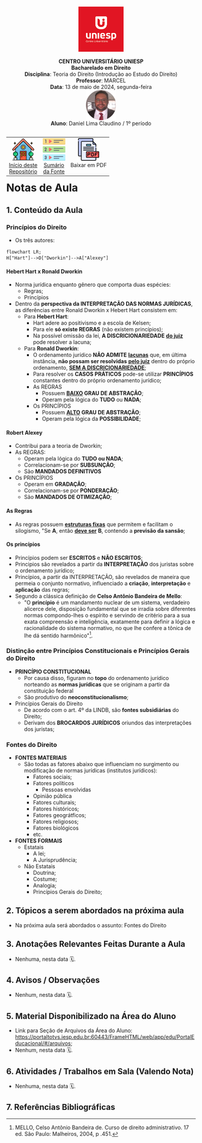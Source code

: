 <div align="center">

<p align="center"><img height="120" src="../../../figuras/LOGO_UNIESP.png"> </p>

<p align="center"><b>CENTRO UNIVERSITÁRIO UNIESP</b><br>
<b>Bacharelado em Direito</b><br>
<b>Disciplina</b>: Teoria do Direito (Introdução ao Estudo do Direito)<br>
<b>Professor</b>: MARCEL<br>
<b>Data</b>: 13 de maio de 2024, segunda-feira<br>
<img align="center" src="../../../figuras/FOTO_PERFIL_DANIEL_CLAUDINO_2023.png" width="80"><br>
<b>Aluno</b>: Daniel Lima Claudino / 1º período<br>
 </p>
</div>

<table align="right" border="0">
  <tr>
    <td align="center" valign="top">
      <a href="../../../README.md">
        <img src="https://github.com/dnlclaudino/imagens/blob/master/icones/icone-casa2.png?raw=true" heigh="60" width="60"><br>Início deste <br>Repositório
      </a>
    </td>
    <td align="center" valign="top">
      <a href="../README.md">
        <img src="https://github.com/dnlclaudino/imagens/blob/master/icones/icone-sumario.png?raw=true" heigh="60" width="60"><br>Sumário<br>da Fonte
      </a>
    </td>
    <td align="center" valign="top">
        <img src="https://github.com/dnlclaudino/imagens/blob/master/icones-aplicativos/pdf/pdf.png?raw=true" heigh="60" width="60"><br>Baixar em PDF
    </td>
  </tr>
</table><br><br><br><br><br>

# Notas de Aula

## 1. Conteúdo da Aula

### Princípios do Direito

- Os três autores:

```mermaid
flowchart LR;
H["Hart"]-->D["Dworkin"]-->A["Alexey"]

```

#### Hebert Hart x Ronald Dworkin

- Norma jurídica enquanto gênero que comporta duas espécies:
  - Regras;
  - Princípios
- Dentro da **perspectiva da INTERPRETAÇÃO DAS NORMAS JURÍDICAS**, as diferências entre Ronald Dworkin x Hebert Hart consistem em:
  - Para **Hebert Hart**:
    - Hart adere ao positivismo e a escola de Kelsen;
    - Para ele **só existe REGRAS** (não existem princípios);
    - Na possível omissão da lei, **A DISCRICIONARIEDADE** <b><u>do juiz</u></b> pode resolver a lacuna;
  - Para **Ronald Dworkin**:
    - O ordenamento jurídico **NÃO ADMITE** <b><u>lacunas</u></b> que, em última instância, **não possam ser resolvidas** <b><u>pelo juíz</u></b> dentro do próprio ordenamento, <b><u>SEM A DISCRICIONARIEDADE</u></b>;
    - Para resolver os **CASOS PRÁTICOS** pode-se utilizar **PRINCÍPIOS** constantes dentro do próprio ordenamento jurídico;
    - As REGRAS
      - Possuem <b><u>BAIXO</u> GRAU DE ABSTRAÇÃO</b>;
      - Operam pela lógica do **TUDO** ou **NADA**;
    - Os PRINCÍPIOS
      - Possuem <b><u>ALTO</u> GRAU DE ABSTRAÇÃO</b>;
      - Operam pela lógica da **POSSIBILIDADE**;

#### Robert Alexey

- Contribui para a teoria de Dworkin;
- As REGRAS:
  - Operam pela lógica do **TUDO ou NADA**;
  - Correlacionam-se por **SUBSUNÇÃO**;
  - São **MANDADOS DEFINITIVOS**
- Os PRINCÍPIOS
  - Operam em **GRADAÇÃO**;
  - Correlacionam-se por **PONDERAÇÃO**;
  - São **MANDADOS DE OTIMIZAÇÃO**;

#### As Regras

- As regras possuem <b><u>estruturas fixas</u></b> que permitem e facilitam o silogismo, "Se **A**, então <b><u>deve ser</u></b> **B**, contendo a **previsão da sansão**;

#### Os princípios

- Princípios podem ser **ESCRITOS** e **NÃO ESCRITOS**;
- Principios são revelados a partir da **INTERPRETAÇÃO** dos juristas sobre o ordenamento jurídico;
- Princípios, a partir da INTERPRETAÇÃO, são revelados de maneira que permeia o conjunto normativo, influenciado a **criação**, **interpretação** e **aplicação** das regras;
- Segundo a clássica definição de **Celso Antônio Bandeira de Mello**:
  - "O **princípio** é um mandamento nuclear de um sistema, verdadeiro alicerce dele, disposição fundamental que se irradia sobre diferentes normas compondo-lhes o espírito e servindo de critério para a sua exata compreensão e inteligência, exatamente para definir a lógica e racionalidade do sistema normativo, no que lhe confere a tônica de lhe dá sentido harmônico"[^MELLO-2004].

### Distinção entre Princípios Constitucionais e Princípios Gerais do Direito

- **PRINCÍPIO CONSTITUCIONAL**
  - Por causa disso, figuram no **topo** do ordenamento jurídico norteando as **normas jurídicas** que se originam a partir da constituição federal
  - São produtivo do **neoconstitucionalismo**;
- Princípios Gerais do Direito
  - De acordo com o art. 4º da LINDB, são **fontes subsidiárias** do Direito;
  - Derivam dos **BROCARDOS JURÍDICOS** oriundos das interpretações dos juristas;

### Fontes do Direito

- **FONTES MATERIAIS**
  - São todas as fatores abaixo que influenciam no surgimento ou modificação de normas jurídicas (institutos jurídicos):
    - Fatores sociais;
    - Fatores políticos
      - Pessoas envolvidas
    - Opinião pública
    - Fatores culturais;
    - Fatores históricos;
    - Fatores geográtficos;
    - Fatores religiosos;
    - Fatores biológicos
    - etc.
- **FONTES FORMAIS**
  - Estatais
    - A lei;
    - A Jurisprudência;
  - Não Estatais
    - Doutrina;
    - Costume;
    - Analogia;
    - Princípios Gerais do Direito;

## 2. Tópicos a serem abordados na próxima aula

- Na próxima aula será abordados o assunto: Fontes do Direito

## 3. Anotações Relevantes Feitas Durante a Aula

- Nenhuma, nesta data 🗓.

## 4. Avisos / Observações

- Nenhum, nesta data 🗓.

## 5. Material Disponibilizado na Área do Aluno

- Link para Seção de Arquivos da Área do Aluno: https://portaltotvs.iesp.edu.br:60443/FrameHTML/web/app/edu/PortalEducacional/#/arquivos;
- Nenhum, nesta data 🗓.

## 6. Atividades / Trabalhos em Sala (Valendo Nota)

- Nenhuma, nesta data 🗓.

## 7. Referências Bibliográficas

[^MELLO-2004]: MELLO, Celso Antônio Bandeira de. Curso de direito administrativo. 17 ed. São Paulo: Malheiros, 2004, p .451.